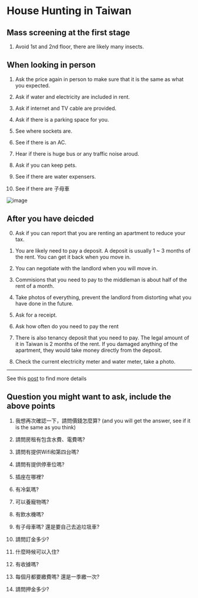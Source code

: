 # House Hunting in Taiwan

## Mass screening at the first stage

1. Avoid 1st and 2nd floor, there are likely many insects.


## When looking in person

1. Ask the price again in person to make sure that it is the same as what you expected.

2. Ask if water and electricity are included in rent.

3. Ask if internet and TV cable are provided.

4. Ask if there is a parking space for you.

5. See where sockets are.

6. See if there is an AC.

7. Hear if there is huge bus or any traffic noise aroud.

8. Ask if you can keep pets.

9. See if there are water expensers.

10. See if there are 子母車

![image](https://img.ltn.com.tw/Upload/news/600/2015/03/16/phpCQhe7K.jpg)


## After you have deicded

0. Ask if you can report that you are renting an apartment to reduce your tax.

1. You are likely need to pay a deposit. A deposit is usually 1 ~ 3 months of the rent. You can get it back when you move in.

2. You can negotiate with the landlord when you will move in. 

3. Commisions that you need to pay to the middleman is about half of the rent of a month.

4. Take photos of everything, prevent the landlord from distorting what you have done in the future.

5. Ask for a receipt.

6. Ask how often do you need to pay the rent

7. There is also tenancy deposit that you need to pay. The legal amount of it in Taiwan is 2 months of the rent. If you damaged anything of the apartment, they would take money directly from the deposit.

8. Check the current electricity meter and water meter, take a photo.

---
 See this [post](https://www.dcard.tw/f/house/p/228674115?cid=2AD1672C-0E02-449A-955D-DA5412171AA7) to find more details



## Question you might want to ask, include the above points

1. 我想再次確認一下，請問價錢怎麼算? (and you will get the answer, see if it is the same as you think)

1. 請問房租有包含水費、電費嗎?

1. 請問有提供Wifi和第四台嗎?

1. 請問有提供停車位嗎?

1. 插座在哪裡?

1. 有冷氣嗎?

1. 可以養寵物嗎?

1. 有飲水機嗎?

1. 有子母車嗎? 還是要自己去追垃圾車?

1. 請問訂金多少?

1. 什麼時候可以入住?

1. 有收據嗎?

1. 每個月都要繳費嗎? 還是一季繳一次?

1. 請問押金多少?
